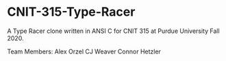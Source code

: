 # CNIT-315-Type-Racer
A Type Racer clone written in ANSI C for CNIT 315 at Purdue University Fall 2020.

Team Members:
Alex Orzel
CJ Weaver
Connor Hetzler